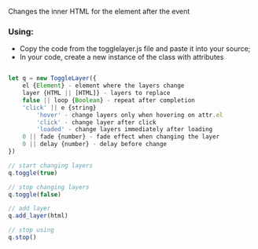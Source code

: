 Changes the inner HTML for the element after the event

### Using:

- Copy the code from the togglelayer.js file and paste it into your source;
- In your code, create a new instance of the class with attributes

```javascript

let q = new ToggleLayer({
	el {Element} - element where the layers change
 	layer {HTML || [HTML]} - layers to replace
 	false || loop {Boolean} - repeat after completion
 	'click' || e {string}
		'hover' - change layers only when hovering on attr.el
		'click' - change layer after click
		'loaded' - change layers immediately after loading
 	0 || fade {number} - fade effect when changing the layer
 	0 || delay {number} - delay before change
})

// start changing layers
q.toggle(true)

// stop changing layers
q.toggle(false)

// add layer
q.add_layer(html)

// stop using
q.stop()
```
